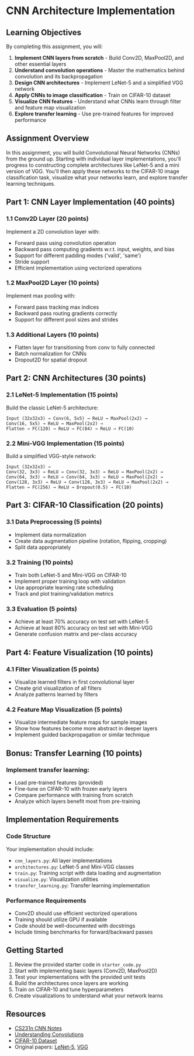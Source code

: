 # CNN Architecture Implementation

## Learning Objectives

By completing this assignment, you will:

1. **Implement CNN layers from scratch** - Build Conv2D, MaxPool2D, and other essential layers
2. **Understand convolution operations** - Master the mathematics behind convolution and its backpropagation
3. **Design CNN architectures** - Implement LeNet-5 and a simplified VGG network
4. **Apply CNNs to image classification** - Train on CIFAR-10 dataset
5. **Visualize CNN features** - Understand what CNNs learn through filter and feature map visualization
6. **Explore transfer learning** - Use pre-trained features for improved performance

## Assignment Overview

In this assignment, you will build Convolutional Neural Networks (CNNs) from the ground up. Starting with individual layer implementations, you'll progress to constructing complete architectures like LeNet-5 and a mini version of VGG. You'll then apply these networks to the CIFAR-10 image classification task, visualize what your networks learn, and explore transfer learning techniques.

## Part 1: CNN Layer Implementation (40 points)

### 1.1 Conv2D Layer (20 points)
Implement a 2D convolution layer with:
- Forward pass using convolution operation
- Backward pass computing gradients w.r.t. input, weights, and bias
- Support for different padding modes ('valid', 'same')
- Stride support
- Efficient implementation using vectorized operations

### 1.2 MaxPool2D Layer (10 points)
Implement max pooling with:
- Forward pass tracking max indices
- Backward pass routing gradients correctly
- Support for different pool sizes and strides

### 1.3 Additional Layers (10 points)
- Flatten layer for transitioning from conv to fully connected
- Batch normalization for CNNs
- Dropout2D for spatial dropout

## Part 2: CNN Architectures (30 points)

### 2.1 LeNet-5 Implementation (15 points)
Build the classic LeNet-5 architecture:
```
Input (32x32x3) → Conv(6, 5x5) → ReLU → MaxPool(2x2) → 
Conv(16, 5x5) → ReLU → MaxPool(2x2) → 
Flatten → FC(120) → ReLU → FC(84) → ReLU → FC(10)
```

### 2.2 Mini-VGG Implementation (15 points)
Build a simplified VGG-style network:
```
Input (32x32x3) → 
Conv(32, 3x3) → ReLU → Conv(32, 3x3) → ReLU → MaxPool(2x2) →
Conv(64, 3x3) → ReLU → Conv(64, 3x3) → ReLU → MaxPool(2x2) →
Conv(128, 3x3) → ReLU → Conv(128, 3x3) → ReLU → MaxPool(2x2) →
Flatten → FC(256) → ReLU → Dropout(0.5) → FC(10)
```

## Part 3: CIFAR-10 Classification (20 points)

### 3.1 Data Preprocessing (5 points)
- Implement data normalization
- Create data augmentation pipeline (rotation, flipping, cropping)
- Split data appropriately

### 3.2 Training (10 points)
- Train both LeNet-5 and Mini-VGG on CIFAR-10
- Implement proper training loop with validation
- Use appropriate learning rate scheduling
- Track and plot training/validation metrics

### 3.3 Evaluation (5 points)
- Achieve at least 70% accuracy on test set with LeNet-5
- Achieve at least 80% accuracy on test set with Mini-VGG
- Generate confusion matrix and per-class accuracy

## Part 4: Feature Visualization (10 points)

### 4.1 Filter Visualization (5 points)
- Visualize learned filters in first convolutional layer
- Create grid visualization of all filters
- Analyze patterns learned by filters

### 4.2 Feature Map Visualization (5 points)
- Visualize intermediate feature maps for sample images
- Show how features become more abstract in deeper layers
- Implement guided backpropagation or similar technique

## Bonus: Transfer Learning (10 points)

### Implement transfer learning:
- Load pre-trained features (provided)
- Fine-tune on CIFAR-10 with frozen early layers
- Compare performance with training from scratch
- Analyze which layers benefit most from pre-training

## Implementation Requirements

### Code Structure
Your implementation should include:
- `cnn_layers.py`: All layer implementations
- `architectures.py`: LeNet-5 and Mini-VGG classes
- `train.py`: Training script with data loading and augmentation
- `visualize.py`: Visualization utilities
- `transfer_learning.py`: Transfer learning implementation

### Performance Requirements
- Conv2D should use efficient vectorized operations
- Training should utilize GPU if available
- Code should be well-documented with docstrings
- Include timing benchmarks for forward/backward passes



## Getting Started

1. Review the provided starter code in `starter_code.py`
2. Start with implementing basic layers (Conv2D, MaxPool2D)
3. Test your implementations with the provided unit tests
4. Build the architectures once layers are working
5. Train on CIFAR-10 and tune hyperparameters
6. Create visualizations to understand what your network learns

## Resources

- [CS231n CNN Notes](http://cs231n.github.io/convolutional-networks/)
- [Understanding Convolutions](https://github.com/vdumoulin/conv_arithmetic)
- [CIFAR-10 Dataset](https://www.cs.toronto.edu/~kriz/cifar.html)
- Original papers: [LeNet-5](http://yann.lecun.com/exdb/lenet/), [VGG](https://arxiv.org/abs/1409.1556)
